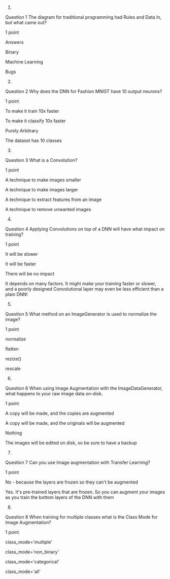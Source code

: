 1.
Question 1
The diagram for traditional programming had Rules and Data In, but what came out?

1 point

Answers


Binary


Machine Learning


Bugs

2.
Question 2
Why does the DNN for Fashion MNIST have 10 output neurons?

1 point

To make it train 10x faster


To make it classify 10x faster


Purely Arbitrary


The dataset has 10 classes

3.
Question 3
What is a Convolution? 

1 point

A technique to make images smaller


A technique to make images larger


A technique to extract features from an image


A technique to remove unwanted images

4.
Question 4
Applying Convolutions on top of a DNN will have what impact on training?

1 point

It will be slower


It will be faster


There will be no impact


It depends on many factors. It might make your training faster or slower, and a poorly designed Convolutional layer may even be less efficient than a plain DNN!

5.
Question 5
What method on an ImageGenerator is used to normalize the image? 

1 point

normalize


flatten


rezize()


rescale

6.
Question 6
When using Image Augmentation with the ImageDataGenerator, what happens to your raw image data on-disk.

1 point

A copy will be made, and the copies are augmented


A copy will be made, and the originals will be augmented


Nothing


The images will be edited on disk, so be sure to have a backup

7.
Question 7
Can you use Image augmentation with Transfer Learning? 

1 point

No - because the layers are frozen so they can't be augmented


Yes. It's pre-trained layers that are frozen. So you can augment your images as you train the bottom layers of the DNN with them

8.
Question 8
When training for multiple classes what is the Class Mode for Image Augmentation?

1 point

class_mode='multiple'


class_mode='non_binary'


class_mode='categorical'


class_mode='all'